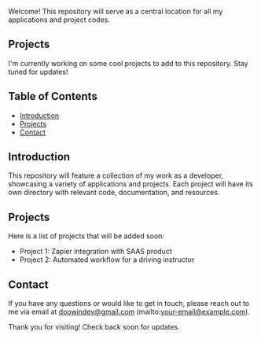 Welcome! This repository will serve as a central location for all my applications and project codes.

## Projects

I'm currently working on some cool projects to add to this repository. Stay tuned for updates!

## Table of Contents

- [Introduction](#introduction)
- [Projects](#projects)
- [Contact](#contact)

## Introduction

This repository will feature a collection of my work as a developer, showcasing a variety of applications and projects. Each project will have its own directory with relevant code, documentation, and resources.

## Projects

Here is a list of projects that will be added soon:

- Project 1: Zapier integration with SAAS product
- Project 2: Automated workflow for a driving instructor

## Contact

If you have any questions or would like to get in touch, please reach out to me via email at doowindev@gmail.com (mailto:your-email@example.com).

Thank you for visiting! Check back soon for updates.
